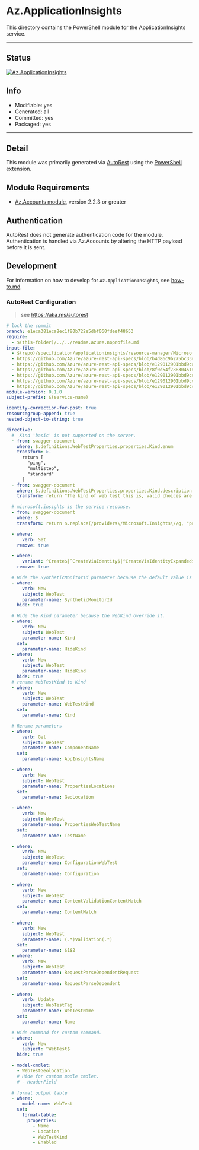 <!-- region Generated -->
# Az.ApplicationInsights
This directory contains the PowerShell module for the ApplicationInsights service.

---
## Status
[![Az.ApplicationInsights](https://img.shields.io/powershellgallery/v/Az.ApplicationInsights.svg?style=flat-square&label=Az.ApplicationInsights "Az.ApplicationInsights")](https://www.powershellgallery.com/packages/Az.ApplicationInsights/)

## Info
- Modifiable: yes
- Generated: all
- Committed: yes
- Packaged: yes

---
## Detail
This module was primarily generated via [AutoRest](https://github.com/Azure/autorest) using the [PowerShell](https://github.com/Azure/autorest.powershell) extension.

## Module Requirements
- [Az.Accounts module](https://www.powershellgallery.com/packages/Az.Accounts/), version 2.2.3 or greater

## Authentication
AutoRest does not generate authentication code for the module. Authentication is handled via Az.Accounts by altering the HTTP payload before it is sent.

## Development
For information on how to develop for `Az.ApplicationInsights`, see [how-to.md](how-to.md).
<!-- endregion -->

### AutoRest Configuration
> see https://aka.ms/autorest

``` yaml
# lock the commit
branch: e1eca381eca8ec1f80b722e5dbf060fdeef48653
require:
  - $(this-folder)/../../readme.azure.noprofile.md
input-file:
  - $(repo)/specification/applicationinsights/resource-manager/Microsoft.Insights/preview/2018-05-01-preview/webTests_API.json
  - https://github.com/Azure/azure-rest-api-specs/blob/b4d86c9b275bc33e17184f6eddcbafa85b613e14/specification/applicationinsights/resource-manager/Microsoft.Insights/preview/2018-05-01-preview/components_API.json
  - https://github.com/Azure/azure-rest-api-specs/blob/e129012901bbd9cc0f182ec5b539bccf2440ef4a/specification/applicationinsights/resource-manager/Microsoft.Insights/stable/2015-05-01/componentApiKeys_API.json
  - https://github.com/Azure/azure-rest-api-specs/blob/8f0d54f788304518eca62ddf281b8c889ad9613c/specification/applicationinsights/resource-manager/Microsoft.Insights/stable/2015-05-01/componentAnnotations_API.json
  - https://github.com/Azure/azure-rest-api-specs/blob/e129012901bbd9cc0f182ec5b539bccf2440ef4a/specification/applicationinsights/resource-manager/Microsoft.Insights/stable/2015-05-01/componentFeaturesAndPricing_API.json
  - https://github.com/Azure/azure-rest-api-specs/blob/e129012901bbd9cc0f182ec5b539bccf2440ef4a/specification/applicationinsights/resource-manager/Microsoft.Insights/stable/2015-05-01/componentContinuousExport_API.json
  - https://github.com/Azure/azure-rest-api-specs/blob/e129012901bbd9cc0f182ec5b539bccf2440ef4a/specification/applicationinsights/resource-manager/Microsoft.Insights/stable/2015-05-01/aiOperations_API.json
module-version: 0.1.0
subject-prefix: $(service-name)

identity-correction-for-post: true
resourcegroup-append: true
nested-object-to-string: true

directive:
  #  Kind 'basic' is not supported on the server.
  - from: swagger-document
    where: $.definitions.WebTestProperties.properties.Kind.enum
    transform: >-
      return [
        "ping",
        "multistep",
        "standard"
      ]
  - from: swagger-document
    where: $.definitions.WebTestProperties.properties.Kind.description
    transform: return "The kind of web test this is, valid choices are ping, multistep, and standard."

  # microsoft.insights is the service response.
  - from: swagger-document
    where: $
    transform: return $.replace(/providers\/Microsoft.Insights\//g, "providers/microsoft.insights/")

  - where:
      verb: Set
    remove: true

  - where:
      variant: ^Create$|^CreateViaIdentity$|^CreateViaIdentityExpanded$|^Update$|^UpdateViaIdentity$
    remove: true

  # Hide the SyntheticMonitorId parameter because the default value is passed by the server.
  - where:
      verb: New
      subject: WebTest
      parameter-name: SyntheticMonitorId
    hide: true

  # Hide the Kind parameter because the WebKind override it.
  - where:
      verb: New
      subject: WebTest
      parameter-name: Kind
    set:
      parameter-name: HideKind
  - where:
      verb: New
      subject: WebTest
      parameter-name: HideKind
    hide: true
  # rename WebTestKind to Kind  
  - where:
      verb: New
      subject: WebTest
      parameter-name: WebTestKind
    set:
      parameter-name: Kind

  # Rename parameters
  - where:
      verb: Get
      subject: WebTest
      parameter-name: ComponentName
    set:
      parameter-name: AppInsightsName

  - where:
      verb: New
      subject: WebTest
      parameter-name: PropertiesLocations
    set:
      parameter-name: GeoLocation

  - where:
      verb: New
      subject: WebTest
      parameter-name: PropertiesWebTestName
    set:
      parameter-name: TestName

  - where:
      verb: New
      subject: WebTest
      parameter-name: ConfigurationWebTest
    set:
      parameter-name: Configuration

  - where:
      verb: New
      subject: WebTest
      parameter-name: ContentValidationContentMatch
    set:
      parameter-name: ContentMatch

  - where:
      verb: New
      subject: WebTest
      parameter-name: (.*)Validation(.*)
    set:
      parameter-name: $1$2
  - where:
      verb: New
      subject: WebTest
      parameter-name: RequestParseDependentRequest
    set:
      parameter-name: RequestParseDependent

  - where:
      verb: Update
      subject: WebTestTag
      parameter-name: WebTestName
    set:
      parameter-name: Name

  # Hide command for custom command.
  - where:
      verb: New
      subject: ^WebTest$
    hide: true

  - model-cmdlet:
    - WebTestGeolocation
    # Hide for custom modle cmdlet.
    # - HeaderField
  
  # format output table
  - where:
      model-name: WebTest
    set:
      format-table:
        properties:
          - Name
          - Location
          - WebTestKind
          - Enabled
```
